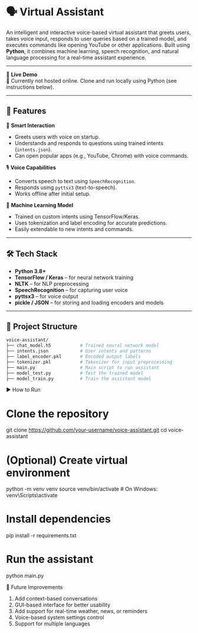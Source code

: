 # 🗣️ Virtual Assistant

An intelligent and interactive voice-based virtual assistant that greets users, takes voice input, responds to user queries based on a trained model, and executes commands like opening YouTube or other applications. Built using **Python**, it combines machine learning, speech recognition, and natural language processing for a real-time assistant experience.

---

🔗 **Live Demo**  
🎤 Currently not hosted online. Clone and run locally using Python (see instructions below).

---

## 🚀 Features

🧠 **Smart Interaction**  
- Greets users with voice on startup.  
- Understands and responds to questions using trained intents (`intents.json`).  
- Can open popular apps (e.g., YouTube, Chrome) with voice commands.

🎙️ **Voice Capabilities**  
- Converts speech to text using `SpeechRecognition`.  
- Responds using `pyttsx3` (text-to-speech).  
- Works offline after initial setup.

🧠 **Machine Learning Model**  
- Trained on custom intents using TensorFlow/Keras.  
- Uses tokenization and label encoding for accurate predictions.  
- Easily extendable to new intents and commands.

---

## 🛠️ Tech Stack

- **Python 3.8+**  
- **TensorFlow / Keras** – for neural network training  
- **NLTK** – for NLP preprocessing  
- **SpeechRecognition** – for capturing user voice  
- **pyttsx3** – for voice output  
- **pickle / JSON** – for storing and loading encoders and models

---

## 📂 Project Structure

```bash
voice-assistant/
├── chat_model.h5           # Trained neural network model
├── intents.json            # User intents and patterns
├── label_encoder.pkl       # Encoded output labels
├── tokenizer.pkl           # Tokenizer for input preprocessing
├── main.py                 # Main script to run assistant
├── model_test.py           # Test the trained model
├── model_train.py          # Train the assistant model
```

▶️ How to Run

# Clone the repository
git clone https://github.com/your-username/voice-assistant.git
cd voice-assistant

# (Optional) Create virtual environment
python -m venv venv
source venv/bin/activate  # On Windows: venv\Scripts\activate

# Install dependencies
pip install -r requirements.txt

# Run the assistant
python main.py

🔮 Future Improvements
1. Add context-based conversations
2. GUI-based interface for better usability
3. Add support for real-time weather, news, or reminders
4. Voice-based system settings control
5. Support for multiple languages


